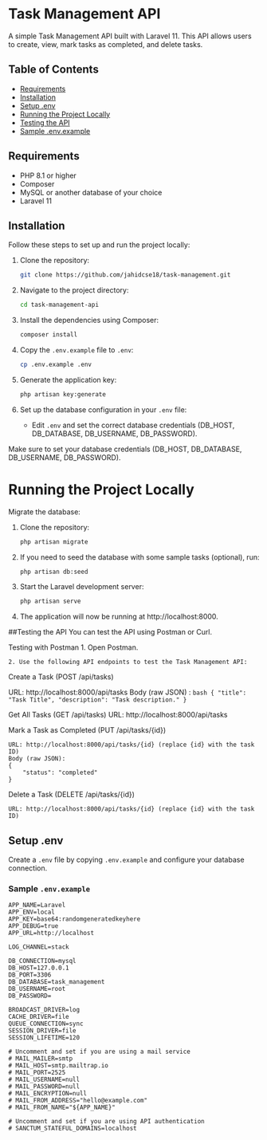 # Task Management API

A simple Task Management API built with Laravel 11. This API allows users to create, view, mark tasks as completed, and delete tasks.

## Table of Contents

- [Requirements](#requirements)
- [Installation](#installation)
- [Setup .env](#setup-env)
- [Running the Project Locally](#running-the-project-locally)
- [Testing the API](#testing-the-api)
- [Sample .env.example](#sample-envexample)

## Requirements

- PHP 8.1 or higher
- Composer
- MySQL or another database of your choice
- Laravel 11

## Installation

Follow these steps to set up and run the project locally:

1. Clone the repository:

    ```bash
    git clone https://github.com/jahidcse18/task-management.git
    ```

2. Navigate to the project directory:

    ```bash
    cd task-management-api
    ```

3. Install the dependencies using Composer:

    ```bash
    composer install
    ```

4. Copy the `.env.example` file to `.env`:

    ```bash
    cp .env.example .env
    ```

5. Generate the application key:

    ```bash
    php artisan key:generate
    ```

6. Set up the database configuration in your `.env` file:
    - Edit `.env` and set the correct database credentials (DB_HOST, DB_DATABASE, DB_USERNAME, DB_PASSWORD).

Make sure to set your database credentials (DB_HOST, DB_DATABASE, DB_USERNAME, DB_PASSWORD).

# Running the Project Locally
Migrate the database:

1. Clone the repository:

    ```bash
    php artisan migrate
    ```
2. If you need to seed the database with some sample tasks (optional), run:

    ```bash
    php artisan db:seed
    ```
3. Start the Laravel development server:

    ```bash
    php artisan serve
    ```

4. The application will now be running at
     http://localhost:8000.

##Testing the API
You can test the API using Postman or Curl.

Testing with Postman
    1. Open Postman.

    2. Use the following API endpoints to test the Task Management API:

Create a Task (POST /api/tasks)

URL: http://localhost:8000/api/tasks
Body (raw JSON) : 
     ```bash
    {
    "title": "Task Title",
    "description": "Task description."
}
    ```

Get All Tasks (GET /api/tasks)
    URL: http://localhost:8000/api/tasks
    
Mark a Task as Completed (PUT /api/tasks/{id})
    
    URL: http://localhost:8000/api/tasks/{id} (replace {id} with the task ID)
    Body (raw JSON):
    {
        "status": "completed"
    }

Delete a Task (DELETE /api/tasks/{id})

    URL: http://localhost:8000/api/tasks/{id} (replace {id} with the task ID)

## Setup .env

Create a `.env` file by copying `.env.example` and configure your database connection.

### Sample `.env.example`

```env
APP_NAME=Laravel
APP_ENV=local
APP_KEY=base64:randomgeneratedkeyhere
APP_DEBUG=true
APP_URL=http://localhost

LOG_CHANNEL=stack

DB_CONNECTION=mysql
DB_HOST=127.0.0.1
DB_PORT=3306
DB_DATABASE=task_management
DB_USERNAME=root
DB_PASSWORD=

BROADCAST_DRIVER=log
CACHE_DRIVER=file
QUEUE_CONNECTION=sync
SESSION_DRIVER=file
SESSION_LIFETIME=120

# Uncomment and set if you are using a mail service
# MAIL_MAILER=smtp
# MAIL_HOST=smtp.mailtrap.io
# MAIL_PORT=2525
# MAIL_USERNAME=null
# MAIL_PASSWORD=null
# MAIL_ENCRYPTION=null
# MAIL_FROM_ADDRESS="hello@example.com"
# MAIL_FROM_NAME="${APP_NAME}"

# Uncomment and set if you are using API authentication
# SANCTUM_STATEFUL_DOMAINS=localhost


